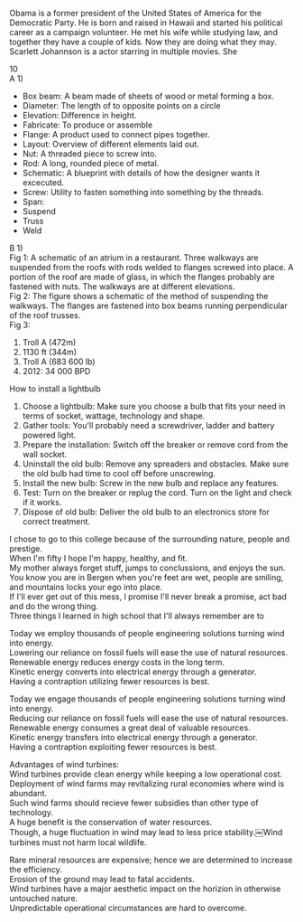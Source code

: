 Obama is a former president of the United States of America for the Democratic Party. He is born and raised in Hawaii and started his political career as a campaign volunteer. He met his wife while studying law, and together they have a couple of kids. Now they are doing what they may.  
Scarlett Johannson is a actor starring in multiple movies. She

10  
A 1)

- Box beam: A beam made of sheets of wood or metal forming a box.
- Diameter: The length of to opposite points on a circle
- Elevation: Difference in height.
- Fabricate: To produce or assemble
- Flange: A product used to connect pipes together.
- Layout: Overview of different elements laid out.
- Nut: A threaded piece to screw into.
- Rod: A long, rounded piece of metal.
- Schematic: A blueprint with details of how the designer wants it excecuted.
- Screw: Utility to fasten something into something by the threads.
- Span:
- Suspend
- Truss
- Weld

B 1)  
Fig 1: A schematic of an atrium in a restaurant. Three walkways are suspended from the roofs with rods welded to flanges screwed into place. A portion of the roof are made of glass, in which the flanges probably are fastened with nuts. The walkways are at different elevations.  
Fig 2: The figure shows a schematic of the method of suspending the walkways. The flanges are fastened into box beams running perpendicular of the roof trusses.  
Fig 3:
   

1. Troll A (472m)
2. 1130 ft (344m)
3. Troll A (683 600 lb)
4. 2012: 34 000 BPD

How to install a lightbulb

1. Choose a lightbulb: Make sure you choose a bulb that fits your need in terms of socket, wattage, technology and shape.
2. Gather tools: You'll probably need a screwdriver, ladder and battery powered light.
3. Prepare the installation: Switch off the breaker or remove cord from the wall socket.
4. Uninstall the old bulb: Remove any spreaders and obstacles. Make sure the old bulb had time to cool off before unscrewing.
5. Install the new bulb: Screw in the new bulb and replace any features.
6. Test: Turn on the breaker or replug the cord. Turn on the light and check if it works.
7. Dispose of old bulb: Deliver the old bulb to an electronics store for correct treatment.

I chose to go to this college because of the surrounding nature, people and prestige.  
When I'm fifty I hope I'm happy, healthy, and fit.  
My mother always forget stuff, jumps to conclussions, and enjoys the sun.  
You know you are in Bergen when you're feet are wet, people are smiling, and mountains locks your ego into place.  
If I'll ever get out of this mess, I promise I'll never break a promise, act bad and do the wrong thing.  
Three things I learned in high school that I'll always remember are to
 
Today we employ thousands of people engineering solutions turning wind into energy.  
Lowering our reliance on fossil fuels will ease the use of natural resources.  
Renewable energy reduces energy costs in the long term.  
Kinetic energy converts into electrical energy through a generator.  
Having a contraption utilizing fewer resources is best.
 
Today we engage thousands of people engineering solutions turning wind into energy.  
Reducing our reliance on fossil fuels will ease the use of natural resources.  
Renewable energy consumes a great deal of valuable resources.  
Kinetic energy transfers into electrical energy through a generator.  
Having a contraption exploiting fewer resources is best.
 
Advantages of wind turbines:  
Wind turbines provide clean energy while keeping a low operational cost.  
Deployment of wind farms may revitalizing rural economies where wind is abundant.  
Such wind farms should recieve fewer subsidies than other type of technology.  
A huge benefit is the conservation of water resources.  
Though, a huge fluctuation in wind may lead to less price stability.￼Wind turbines must not harm local wildlife.
 
Rare mineral resources are expensive; hence we are determined to increase the efficiency.  
Erosion of the ground may lead to fatal accidents.  
Wind turbines have a major aesthetic impact on the horizion in otherwise untouched nature.  
Unpredictable operational circumstances are hard to overcome.